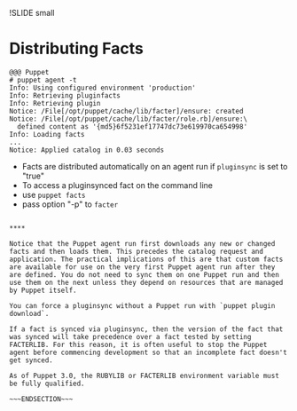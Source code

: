 !SLIDE small
# Distributing Facts

    @@@ Puppet
    # puppet agent -t
    Info: Using configured environment 'production'
    Info: Retrieving pluginfacts
    Info: Retrieving plugin
    Notice: /File[/opt/puppet/cache/lib/facter]/ensure: created
    Notice: /File[/opt/puppet/cache/lib/facter/role.rb]/ensure:\
      defined content as '{md5}6f5231ef17747dc73e619970ca654998'
    Info: Loading facts
    ...
    Notice: Applied catalog in 0.03 seconds

* Facts are distributed automatically on an agent run if `pluginsync` is set to "true"
* To access a pluginsynced fact on the command line
 * use `puppet facts` 
 * pass option "-p" to `facter`

~~~SECTION:handouts~~~

****

Notice that the Puppet agent run first downloads any new or changed facts and then loads them. This precedes the catalog request and application. The practical implications of this are that custom facts are available for use on the very first Puppet agent run after they are defined. You do not need to sync them on one Puppet run and then use them on the next unless they depend on resources that are managed by Puppet itself.

You can force a pluginsync without a Puppet run with `puppet plugin download`.

If a fact is synced via pluginsync, then the version of the fact that was synced will take precedence over a fact tested by setting FACTERLIB. For this reason, it is often useful to stop the Puppet agent before commencing development so that an incomplete fact doesn't get synced.

As of Puppet 3.0, the RUBYLIB or FACTERLIB environment variable must be fully qualified.

~~~ENDSECTION~~~
